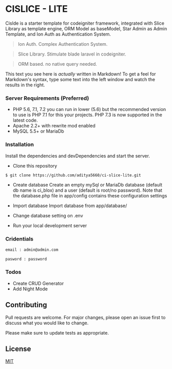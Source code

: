 # CISLICE - LITE


Cislde  is a starter template for codeigniter framework, integrated with Slice Library as template engine, ORM Model as baseModel, Star Admin as Admin Template, and Ion Auth as Authentication System. 

  > Ion Auth. Complex Authentication System.
  
  > Slice Library. Stimulate blade laravel in codeigniter.
  
  > ORM based. no native query needed.
  
This text you see here is *actually* written in Markdown! To get a feel for Markdown's syntax, type some text into the left window and watch the results in the right.
### Server Requirements (Preferred)
* PHP 5.6, 7.1, 7.2 you can run in lower (5.6) but the recommended version to use is PHP 7.1 for this your projects. PHP 7.3 is now supported in the latest code.
* Apache 2.2+ with rewrite mod enabled
* MySQL 5.5+ or MariaDb
 
### Installation

Install the dependencies and devDependencies and start the server.
* Clone this repository
```sh
$ git clone https://github.com/aditya5660/ci-slice-lite.git
```
* Create database
Create an empty mySql or MariaDb database (default db name is ci_blox) and a user (default is root/no password). Note that the database.php file in app/config contains these configuration settings
* Import database 
Import database from app/database/
* Change database setting on .env 

* Run your local development server


### Cridentials
```sh
email : admin@admin.com
```
```sh
pasword : password
```

### Todos

 - Create CRUD Generator
 - Add Night Mode

## Contributing
Pull requests are welcome. For major changes, please open an issue first to discuss what you would like to change.

Please make sure to update tests as appropriate.

## License
[MIT](https://choosealicense.com/licenses/mit/)

